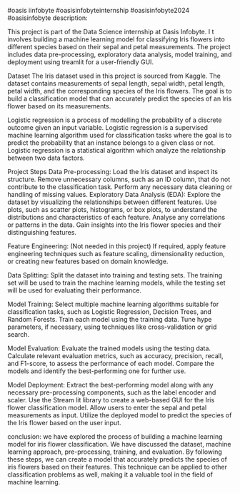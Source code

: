 #oasis iinfobyte #oasisinfobyteinternship #oasisinfobyte2024 #oasisinfobyte
description:

This project is part of the Data Science internship at Oasis Infobyte. I
t involves building a machine learning model for classifying Iris flowers
into different species based on their sepal and petal measurements. 
The project includes data pre-processing, exploratory data analysis, model training, and deployment using  treamlit for a user-friendly GUI.

Dataset
The Iris dataset used in this project  is sourced from Kaggle. The dataset contains measurements
of sepal length, sepal width, petal length, petal width, and the corresponding species of the Iris flowers. 
The goal is to build a classification model that can accurately predict the species of an Iris flower based on its measurements.

Logistic regression is a process of modelling the probability of a discrete outcome given an input variable. 
Logistic regression is a supervised machine learning  algorithm used for classification tasks where the goal is to predict
the probability that an instance  belongs to a given class or not. Logistic regression is a statistical algorithm which analyze the relationship between two data factors.

Project Steps
Data Pre-processing: Load the Iris dataset and inspect its structure.
Remove unnecessary columns, such as an ID column, that do not contribute to the classification task. Perform any necessary data cleaning or handling of missing values.
Exploratory Data Analysis (EDA): Explore the dataset by visualizing the relationships between different features.
Use plots, such as scatter plots, histograms, or box plots, to understand the distributions and characteristics of each feature. 
Analyse any correlations or patterns in the data.  Gain insights into the Iris flower species and their distinguishing features.

Feature Engineering: (Not needed in this project) If required, apply feature engineering techniques such as feature scaling, dimensionality reduction,
or creating new features based on domain knowledge.

Data Splitting: Split the dataset into training and testing sets. 
The training set will be used to train the machine learning models, while the testing set will be used for evaluating their performance.

Model Training: Select multiple machine learning algorithms suitable for classification tasks, 
such as Logistic Regression, Decision Trees, and Random Forests. Train each model using the training data. 
Tune hype parameters, if necessary, using techniques like cross-validation or grid search.

Model Evaluation: Evaluate the trained models using the testing data. Calculate relevant evaluation metrics, 
such as accuracy, precision, recall, and F1-score, to assess the performance of each model. Compare the models and identify the best-performing one for further use.

Model Deployment: Extract the best-performing model along with any necessary pre-processing components, such as the label encoder and scaler. 
Use the Stream lit library to create a web-based GUI for the Iris flower classification model. Allow users to enter the sepal and petal measurements as input. 
Utilize the deployed model to predict the species of the Iris flower based on the user input.

conclusion:
we have explored the process of building a machine learning model for iris flower classification. 
We have discussed the dataset, machine learning approach, pre-processing, training, and evaluation. 
By following these steps, we can create a model that accurately predicts the species of iris flowers based on their features. 
This technique can be applied to other classification problems as well, making it a valuable tool in the field of machine learning.
